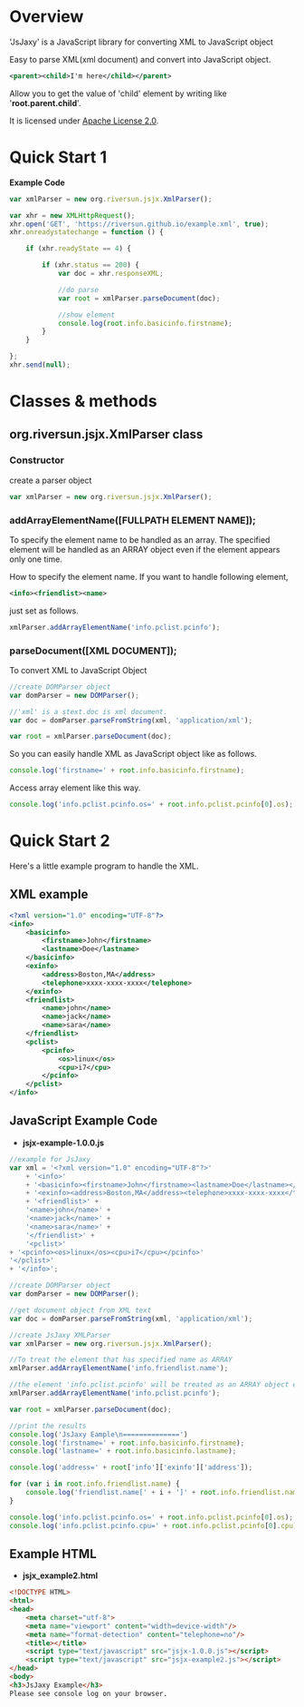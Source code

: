 # Overview
'JsJaxy' is a JavaScript library for converting XML to JavaScript object

Easy to parse XML(xml document) and convert into JavaScript object.
```XML
<parent><child>I'm here</child></parent>
```
Allow you to get the value of 'child' element by writing like '**root.parent.child**'.

It is licensed under [Apache License 2.0](http://www.apache.org/licenses/LICENSE-2.0).
# Quick Start 1
**Example Code**
```JavaScript
var xmlParser = new org.riversun.jsjx.XmlParser();

var xhr = new XMLHttpRequest();
xhr.open('GET', 'https://riversun.github.io/example.xml', true);
xhr.onreadystatechange = function () {

    if (xhr.readyState == 4) {

        if (xhr.status == 200) {
            var doc = xhr.responseXML;

            //do parse
            var root = xmlParser.parseDocument(doc);

            //show element
            console.log(root.info.basicinfo.firstname);
        }
    }

};
xhr.send(null);


```
# Classes & methods
## org.riversun.jsjx.XmlParser class
### Constructor
create a parser object
```JavaScript
var xmlParser = new org.riversun.jsjx.XmlParser();
```

### addArrayElementName([FULLPATH ELEMENT NAME]);  
To specify the element name to be handled as an array.
The specified element will be handled as an ARRAY object even if the element appears only one time.

How to specify the element name.
If you want to handle following element,
```XML
<info><friendlist><name>
```
just set as follows.
```JavaScript
xmlParser.addArrayElementName('info.pclist.pcinfo');

```

### parseDocument([XML DOCUMENT]);
To convert XML to JavaScript Object  
```JavaScript
//create DOMParser object
var domParser = new DOMParser();

//'xml' is a stext.doc is xml document.
var doc = domParser.parseFromString(xml, 'application/xml');

var root = xmlParser.parseDocument(doc);
```
So you can easily handle XML as JavaScript object like as follows.
```JavaScript
console.log('firstname=' + root.info.basicinfo.firstname);
```

Access array element like this way.
```JavaScript
console.log('info.pclist.pcinfo.os=' + root.info.pclist.pcinfo[0].os);
```

# Quick Start 2
Here's a little example program to handle the XML.

## XML example
```XML
<?xml version="1.0" encoding="UTF-8"?>
<info>
	<basicinfo>
		<firstname>John</firstname>
		<lastname>Doe</lastname>
	</basicinfo>
	<exinfo>
		<address>Boston,MA</address>
		<telephone>xxxx-xxxx-xxxx</telephone>
	</exinfo>
	<friendlist>
		<name>john</name>
		<name>jack</name>
		<name>sara</name>
	</friendlist>
	<pclist>
		<pcinfo>
			<os>linux</os>
			<cpu>i7</cpu>
		</pcinfo>
	</pclist>
</info>
```

## JavaScript Example Code
- **jsjx-example-1.0.0.js**

```JavaScript
//example for JsJaxy
var xml = '<?xml version="1.0" encoding="UTF-8"?>'
    + '<info>'
    + '<basicinfo><firstname>John</firstname><lastname>Doe</lastname></basicinfo>'
    + '<exinfo><address>Boston,MA</address><telephone>xxxx-xxxx-xxxx</telephone></exinfo>'
    + '<friendlist>' +
    '<name>john</name>' +
    '<name>jack</name>' +
    '<name>sara</name>' +
    '</friendlist>' +
    '<pclist>'
+ '<pcinfo><os>linux</os><cpu>i7</cpu></pcinfo>'
'</pclist>'
+ '</info>';

//create DOMParser object
var domParser = new DOMParser();

//get document object from XML text
var doc = domParser.parseFromString(xml, 'application/xml');

//create JsJaxy XMLParser
var xmlParser = new org.riversun.jsjx.XmlParser();

//To treat the element that has specified name as ARRAY
xmlParser.addArrayElementName('info.friendlist.name');

//the element 'info.pclist.pcinfo' will be treated as an ARRAY object even if the element appears only one time.
xmlParser.addArrayElementName('info.pclist.pcinfo');

var root = xmlParser.parseDocument(doc);

//print the results
console.log('JsJaxy Eample\n==============')
console.log('firstname=' + root.info.basicinfo.firstname);
console.log('lastname=' + root.info.basicinfo.lastname);

console.log('address=' + root['info']['exinfo']['address']);

for (var i in root.info.friendlist.name) {
    console.log('friendlist.name[' + i + ']' + root.info.friendlist.name[i]);
}

console.log('info.pclist.pcinfo.os=' + root.info.pclist.pcinfo[0].os);
console.log('info.pclist.pcinfo.cpu=' + root.info.pclist.pcinfo[0].cpu);

```

## Example HTML

- **jsjx_example2.html**

```HTML
<!DOCTYPE HTML>
<html>
<head>
    <meta charset="utf-8">
    <meta name="viewport" content="width=device-width"/>
    <meta name="format-detection" content="telephone=no"/>
    <title></title>
    <script type="text/javascript" src="jsjx-1.0.0.js"></script>
    <script type="text/javascript" src="jsjx-example2.js"></script>
</head>
<body>
<h3>JsJaxy Example</h3>
Please see console log on your browser.


```
